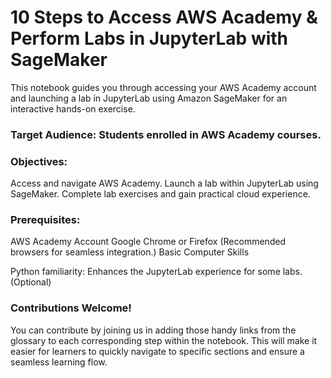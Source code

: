 # 10 Steps to Access AWS Academy & Perform Labs in JupyterLab with SageMaker

This notebook guides you through accessing your AWS Academy account and launching a lab in JupyterLab using Amazon SageMaker for an interactive hands-on exercise.

### Target Audience: Students enrolled in AWS Academy courses.

### Objectives:

Access and navigate AWS Academy.
Launch a lab within JupyterLab using SageMaker.
Complete lab exercises and gain practical cloud experience.

### Prerequisites:

AWS Academy Account
Google Chrome or Firefox (Recommended browsers for seamless integration.)
Basic Computer Skills

Python familiarity: Enhances the JupyterLab experience for some labs. (Optional)

### Contributions Welcome!

You can contribute by joining us in adding those handy links from the glossary to each corresponding step within the notebook. This will make it easier for learners to quickly navigate to specific sections and ensure a seamless learning flow.
